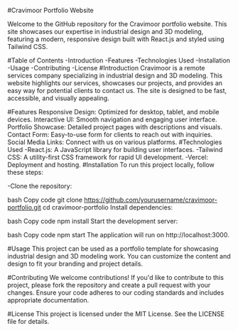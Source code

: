 #Cravimoor Portfolio Website

Welcome to the GitHub repository for the Cravimoor portfolio website. This site showcases our expertise in industrial design and 3D modeling, featuring a modern, responsive design built with React.js and styled using Tailwind CSS.

#Table of Contents
-Introduction
-Features
-Technologies Used
-Installation
-Usage
-Contributing
-License
#Introduction
Cravimoor is a remote services company specializing in industrial design and 3D modeling. This website highlights our services, showcases our projects, and provides an easy way for potential clients to contact us. The site is designed to be fast, accessible, and visually appealing.

#Features
Responsive Design: Optimized for desktop, tablet, and mobile devices.
Interactive UI: Smooth navigation and engaging user interface.
Portfolio Showcase: Detailed project pages with descriptions and visuals.
Contact Form: Easy-to-use form for clients to reach out with inquiries.
Social Media Links: Connect with us on various platforms.
#Technologies Used
-React.js: A JavaScript library for building user interfaces.
-Tailwind CSS: A utility-first CSS framework for rapid UI development.
-Vercel: Deployment and hosting.
#Installation
To run this project locally, follow these steps:

-Clone the repository:

bash
Copy code
git clone https://github.com/yourusername/cravimoor-portfolio.git
cd cravimoor-portfolio
Install dependencies:

bash
Copy code
npm install
Start the development server:

bash
Copy code
npm start
The application will run on http://localhost:3000.

#Usage
This project can be used as a portfolio template for showcasing industrial design and 3D modeling work. You can customize the content and design to fit your branding and project details.

#Contributing
We welcome contributions! If you'd like to contribute to this project, please fork the repository and create a pull request with your changes. Ensure your code adheres to our coding standards and includes appropriate documentation.

#License
This project is licensed under the MIT License. See the LICENSE file for details.


